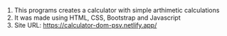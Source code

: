 1) This programs creates a calculator with simple arthimetic calculations
2) It was made using HTML, CSS, Bootstrap and Javascript
3) Site URL: https://calculator-dom-psv.netlify.app/